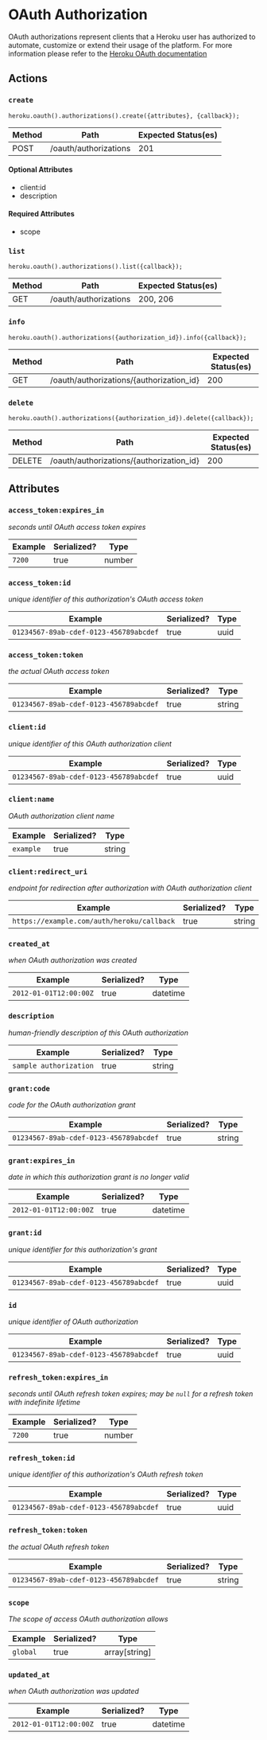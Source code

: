 # OAuth Authorization

OAuth authorizations represent clients that a Heroku user has authorized to automate, customize or extend their usage of the platform. For more information please refer to the [Heroku OAuth documentation](https://devcenter.heroku.com/articles/oauth)

## Actions

### `create`

`heroku.oauth().authorizations().create({attributes}, {callback});`

Method | Path | Expected Status(es)
--- | --- | ---
POST | /oauth/authorizations | 201

#### Optional Attributes

- client:id
- description

#### Required Attributes

- scope

### `list`

`heroku.oauth().authorizations().list({callback});`

Method | Path | Expected Status(es)
--- | --- | ---
GET | /oauth/authorizations | 200, 206

### `info`

`heroku.oauth().authorizations({authorization_id}).info({callback});`

Method | Path | Expected Status(es)
--- | --- | ---
GET | /oauth/authorizations/{authorization_id} | 200

### `delete`

`heroku.oauth().authorizations({authorization_id}).delete({callback});`

Method | Path | Expected Status(es)
--- | --- | ---
DELETE | /oauth/authorizations/{authorization_id} | 200

## Attributes

### `access_token:expires_in`

*seconds until OAuth access token expires*

Example | Serialized? | Type
--- | --- | ---
`7200` | true | number

### `access_token:id`

*unique identifier of this authorization's OAuth access token*

Example | Serialized? | Type
--- | --- | ---
`01234567-89ab-cdef-0123-456789abcdef` | true | uuid

### `access_token:token`

*the actual OAuth access token*

Example | Serialized? | Type
--- | --- | ---
`01234567-89ab-cdef-0123-456789abcdef` | true | string

### `client:id`

*unique identifier of this OAuth authorization client*

Example | Serialized? | Type
--- | --- | ---
`01234567-89ab-cdef-0123-456789abcdef` | true | uuid

### `client:name`

*OAuth authorization client name*

Example | Serialized? | Type
--- | --- | ---
`example` | true | string

### `client:redirect_uri`

*endpoint for redirection after authorization with OAuth authorization client*

Example | Serialized? | Type
--- | --- | ---
`https://example.com/auth/heroku/callback` | true | string

### `created_at`

*when OAuth authorization was created*

Example | Serialized? | Type
--- | --- | ---
`2012-01-01T12:00:00Z` | true | datetime

### `description`

*human-friendly description of this OAuth authorization*

Example | Serialized? | Type
--- | --- | ---
`sample authorization` | true | string

### `grant:code`

*code for the OAuth authorization grant*

Example | Serialized? | Type
--- | --- | ---
`01234567-89ab-cdef-0123-456789abcdef` | true | string

### `grant:expires_in`

*date in which this authorization grant is no longer valid*

Example | Serialized? | Type
--- | --- | ---
`2012-01-01T12:00:00Z` | true | datetime

### `grant:id`

*unique identifier for this authorization's grant*

Example | Serialized? | Type
--- | --- | ---
`01234567-89ab-cdef-0123-456789abcdef` | true | uuid

### `id`

*unique identifier of OAuth authorization*

Example | Serialized? | Type
--- | --- | ---
`01234567-89ab-cdef-0123-456789abcdef` | true | uuid

### `refresh_token:expires_in`

*seconds until OAuth refresh token expires; may be `null` for a refresh token with indefinite lifetime*

Example | Serialized? | Type
--- | --- | ---
`7200` | true | number

### `refresh_token:id`

*unique identifier of this authorization's OAuth refresh token*

Example | Serialized? | Type
--- | --- | ---
`01234567-89ab-cdef-0123-456789abcdef` | true | uuid

### `refresh_token:token`

*the actual OAuth refresh token*

Example | Serialized? | Type
--- | --- | ---
`01234567-89ab-cdef-0123-456789abcdef` | true | string

### `scope`

*The scope of access OAuth authorization allows*

Example | Serialized? | Type
--- | --- | ---
`global` | true | array[string]

### `updated_at`

*when OAuth authorization was updated*

Example | Serialized? | Type
--- | --- | ---
`2012-01-01T12:00:00Z` | true | datetime

